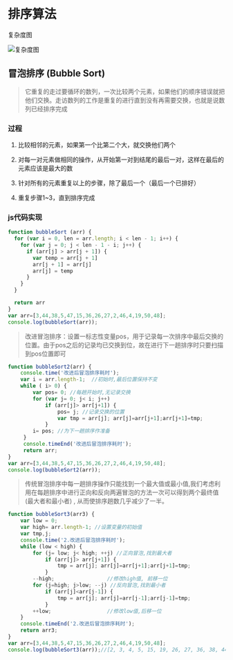 # 排序算法

复杂度图

![复杂度图]('../Images/sort.png' "负责度图")

## 冒泡排序 (Bubble Sort)

> 它重复的走过要循环的数列，一次比较两个元素，如果他们的顺序错误就把他们交换。走访数列的工作是重复的进行直到没有再需要交换，也就是说数列已经排序完成

### 过程

1. 比较相邻的元素，如果第一个比第二个大，就交换他们两个

2. 对每一对元素做相同的操作，从开始第一对到结尾的最后一对，这样在最后的元素应该是最大的数

3. 针对所有的元素重复以上的步骤，除了最后一个（最后一个已排好）

4. 重复步骤1~3，直到排序完成

### js代码实现

```js
function bubbleSort (arr) {
  for (var i = 0, len = arr.length; i < len - 1; i++) {
    for (var j = 0; j < len - 1 - i; j++) {
      if (arr[j] > arr[j + 1]) {
        var temp = arr[j + 1]
        arr[j + 1] = arr[j]
        arr[j] = temp
      }
    }
  }

  return arr
}
var arr=[3,44,38,5,47,15,36,26,27,2,46,4,19,50,48];
console.log(bubbleSort(arr));
```

> 改进冒泡排序：设置一标志性变量pos，用于记录每一次排序中最后交换的位置。由于pos之后的记录均已交换到位，故在进行下一趟排序时只要扫描到pos位置即可

```js
function bubbleSort2(arr) {
    console.time('改进后冒泡排序耗时');
    var i = arr.length-1;  //初始时,最后位置保持不变
    while ( i> 0) {
        var pos= 0; //每趟开始时,无记录交换
        for (var j= 0; j< i; j++)
            if (arr[j]> arr[j+1]) {
                pos= j; //记录交换的位置
                var tmp = arr[j]; arr[j]=arr[j+1];arr[j+1]=tmp;
            }
        i= pos; //为下一趟排序作准备
     }
     console.timeEnd('改进后冒泡排序耗时');
     return arr;
}
var arr=[3,44,38,5,47,15,36,26,27,2,46,4,19,50,48];
console.log(bubbleSort2(arr));
```

> 传统冒泡排序中每一趟排序操作只能找到一个最大值或最小值,我们考虑利用在每趟排序中进行正向和反向两遍冒泡的方法一次可以得到两个最终值(最大者和最小者) , 从而使排序趟数几乎减少了一半。

```js
function bubbleSort3(arr3) {
    var low = 0;
    var high= arr.length-1; //设置变量的初始值
    var tmp,j;
    console.time('2.改进后冒泡排序耗时');
    while (low < high) {
        for (j= low; j< high; ++j) //正向冒泡,找到最大者
            if (arr[j]> arr[j+1]) {
                tmp = arr[j]; arr[j]=arr[j+1];arr[j+1]=tmp;
            }
        --high;                 //修改high值, 前移一位
        for (j=high; j>low; --j) //反向冒泡,找到最小者
            if (arr[j]<arr[j-1]) {
                tmp = arr[j]; arr[j]=arr[j-1];arr[j-1]=tmp;
            }
        ++low;                  //修改low值,后移一位
    }
    console.timeEnd('2.改进后冒泡排序耗时');
    return arr3;
}
var arr=[3,44,38,5,47,15,36,26,27,2,46,4,19,50,48];
console.log(bubbleSort3(arr));//[2, 3, 4, 5, 15, 19, 26, 27, 36, 38, 44, 46, 47, 48, 50]
```
